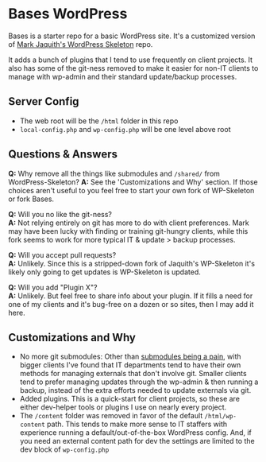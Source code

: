 # Bases WordPress

Bases is a starter repo for a basic WordPress site. It's a customized version of [Mark Jaquith's WordPress Skeleton](https://github.com/markjaquith/WordPress-Skeleton) repo.

It adds a bunch of plugins that I tend to use frequently on client projects. It also has some of the git-ness removed to make it easier for non-IT clients to manage with wp-admin and their standard update/backup processes.

## Server Config

* The web root will be the `/html` folder in this repo
* `local-config.php` and `wp-config.php` will be one level above root

## Questions & Answers

**Q:** Why remove all the things like submodules and `/shared/` from WordPress-Skeleton?
**A:** See the 'Customizations and Why' section. If those choices aren't useful to you feel free to start your own fork of WP-Skeleton or fork Bases.

**Q:** Will you no like the git-ness?  
**A:** Not relying entirely on git has more to do with client preferences. Mark may have been lucky with finding or training git-hungry clients, while this fork seems to work for more typical IT & update > backup processes.

**Q:** Will you accept pull requests?  
**A:** Unlikely. Since this is a stripped-down fork of Jaquith's WP-Skeleton it's likely only going to get updates is WP-Skeleton is updated.

**Q:** Will you add "Plugin X"?  
**A:** Unlikely. But feel free to share info about your plugin. If it fills a need for one of my clients and it's bug-free on a dozen or so sites, then I may add it here.

## Customizations and Why

* No more git submodules: Other than [submodules being a pain](http://alexking.org/blog/2012/03/05/git-submodules-vs-svn-externals), with bigger clients I've found that IT departments tend to have their own methods for managing externals that don't involve git. Smaller clients tend to prefer managing updates through the wp-admin & then running a backup, instead of the extra efforts needed to update externals via git.
* Added plugins. This is a quick-start for client projects, so these are either dev-helper tools or plugins I use on nearly every project.
* The `/content` folder was removed in favor of the default `/html/wp-content` path. This tends to make more sense to IT staffers with experience running a default/out-of-the-box WordPress config. And, if you need an external content path for dev the settings are limited to the dev block of `wp-config.php`
